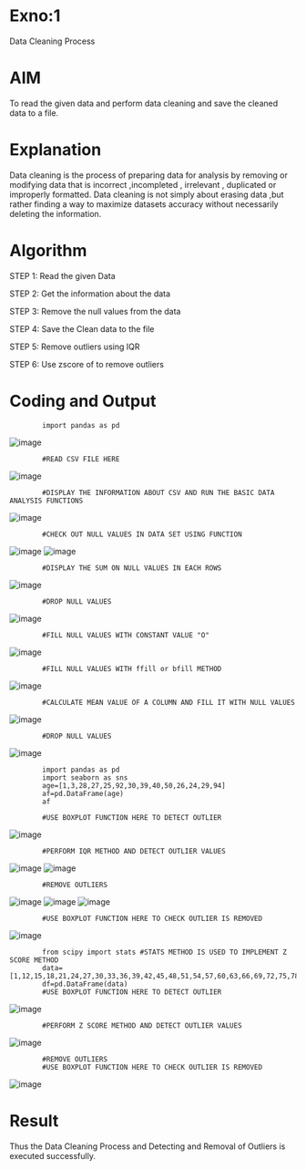 # Exno:1
Data Cleaning Process

# AIM
To read the given data and perform data cleaning and save the cleaned data to a file.

# Explanation
Data cleaning is the process of preparing data for analysis by removing or modifying data that is incorrect ,incompleted , irrelevant , duplicated or improperly formatted. Data cleaning is not simply about erasing data ,but rather finding a way to maximize datasets accuracy without necessarily deleting the information.

# Algorithm
STEP 1: Read the given Data

STEP 2: Get the information about the data

STEP 3: Remove the null values from the data

STEP 4: Save the Clean data to the file

STEP 5: Remove outliers using IQR

STEP 6: Use zscore of to remove outliers

# Coding and Output
            import pandas as pd
![image](https://github.com/user-attachments/assets/4b11c3a2-22de-4ac3-b83c-5fe605a144ed)


            #READ CSV FILE HERE
![image](https://github.com/user-attachments/assets/fb1c0664-2867-470d-94ef-b3762c5a2edd)

            #DISPLAY THE INFORMATION ABOUT CSV AND RUN THE BASIC DATA ANALYSIS FUNCTIONS
![image](https://github.com/user-attachments/assets/b87a3314-237a-48d3-8f49-219de7a50a1b)

            #CHECK OUT NULL VALUES IN DATA SET USING FUNCTION
![image](https://github.com/user-attachments/assets/b68d7b98-9a8d-4e6b-8498-dba17fc1296d)
![image](https://github.com/user-attachments/assets/c2284e59-a819-4a75-9699-eb614ea49b4a)

            #DISPLAY THE SUM ON NULL VALUES IN EACH ROWS
![image](https://github.com/user-attachments/assets/384aaa0d-b53d-43ed-8e24-c39d177b0217)


            #DROP NULL VALUES
![image](https://github.com/user-attachments/assets/410fb370-b349-4c67-86c7-48ca926b8a44)

            #FILL NULL VALUES WITH CONSTANT VALUE "O"
![image](https://github.com/user-attachments/assets/2cfe3362-748f-4777-9031-f0aa005f5a75)


            #FILL NULL VALUES WITH ffill or bfill METHOD
![image](https://github.com/user-attachments/assets/f96f0de3-c7f3-40ee-862e-a2f62fa3f133)

            #CALCULATE MEAN VALUE OF A COLUMN AND FILL IT WITH NULL VALUES
![image](https://github.com/user-attachments/assets/317aafea-4c91-4482-8b36-3d331ca0c388)

            #DROP NULL VALUES
![image](https://github.com/user-attachments/assets/6a29d8a6-1473-4dd8-a1ba-b77cb03b6cdf)

            import pandas as pd
            import seaborn as sns
            age=[1,3,28,27,25,92,30,39,40,50,26,24,29,94]
            af=pd.DataFrame(age)
            af
            
            #USE BOXPLOT FUNCTION HERE TO DETECT OUTLIER
![image](https://github.com/user-attachments/assets/1c9eac28-af29-46aa-83c2-71e69eb47ef4)

            #PERFORM IQR METHOD AND DETECT OUTLIER VALUES
![image](https://github.com/user-attachments/assets/0168fbaf-b8a8-45dc-be7b-793bf66e15d9)
![image](https://github.com/user-attachments/assets/5d7d9e10-41ec-4ea3-b79a-edf9b174ea69)

            #REMOVE OUTLIERS
![image](https://github.com/user-attachments/assets/b0fa99e5-d926-4dcd-ad42-f61e60f4d56e)
![image](https://github.com/user-attachments/assets/9973a3f7-4530-4dc3-87b3-cb3afb6e1022)
![image](https://github.com/user-attachments/assets/c1ae6801-c2a2-41a7-bfd2-34eb58156f87)

            #USE BOXPLOT FUNCTION HERE TO CHECK OUTLIER IS REMOVED
![image](https://github.com/user-attachments/assets/dc9d7e7f-c192-4de6-afdd-89cb4cfd1d55)


            from scipy import stats #STATS METHOD IS USED TO IMPLEMENT Z SCORE METHOD
            data=[1,12,15,18,21,24,27,30,33,36,39,42,45,48,51,54,57,60,63,66,69,72,75,78,81,84,87,90,93,96,99,158]
            df=pd.DataFrame(data)
            #USE BOXPLOT FUNCTION HERE TO DETECT OUTLIER
![image](https://github.com/user-attachments/assets/c4168ef6-7bc9-4598-b665-50554f50e12f)

            #PERFORM Z SCORE METHOD AND DETECT OUTLIER VALUES
![image](https://github.com/user-attachments/assets/4824a2dc-3780-4483-8306-82566ef30481)

            #REMOVE OUTLIERS
            #USE BOXPLOT FUNCTION HERE TO CHECK OUTLIER IS REMOVED
![image](https://github.com/user-attachments/assets/949379fa-e57a-4298-b263-49515e1dea93)

# Result
Thus the Data Cleaning Process and Detecting and Removal of Outliers is executed successfully.

